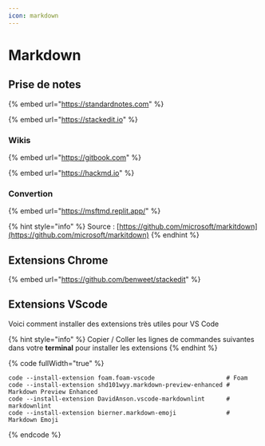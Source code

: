 ```yaml
---
icon: markdown
---
```


# Markdown

## Prise de notes

{% embed url="https://standardnotes.com" %}

{% embed url="https://stackedit.io" %}

### Wikis

{% embed url="https://gitbook.com" %}

{% embed url="https://hackmd.io" %}

### Convertion

{% embed url="https://msftmd.replit.app/" %}

{% hint style="info" %}
Source : [https://github.com/microsoft/markitdown](https://github.com/microsoft/markitdown)
{% endhint %}

## Extensions Chrome

{% embed url="https://github.com/benweet/stackedit" %}

## Extensions VScode

Voici comment installer des extensions très utiles pour VS Code

{% hint style="info" %}
Copier / Coller les lignes de commandes suivantes dans votre **terminal** pour installer les extensions
{% endhint %}

{% code fullWidth="true" %}
```
code --install-extension foam.foam-vscode                    # Foam
code --install-extension shd101wyy.markdown-preview-enhanced # Markdown Preview Enhanced
code --install-extension DavidAnson.vscode-markdownlint      # markdownlint
code --install-extension bierner.markdown-emoji              # Markdown Emoji
```
{% endcode %}
